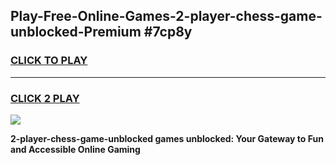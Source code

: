 
## Play-Free-Online-Games-2-player-chess-game-unblocked-Premium #7cp8y
<h3>
<a href="https://premium.freeplayer.one?title=2-player-chess-game-unblocked&ref=8M">CLICK TO PLAY</a></h3>
<hr>

<h3>
<a href="https://premium.freeplayer.one?title=2-player-chess-game-unblocked&ref=8M">CLICK 2 PLAY</a>
  
</h3>

<a href="https://premium.freeplayer.one?title=2-player-chess-game-unblocked&ref=8M"><img src="https://clearcache.store/games.png"></a>


**2-player-chess-game-unblocked games unblocked: Your Gateway to Fun and Accessible Online Gaming**
